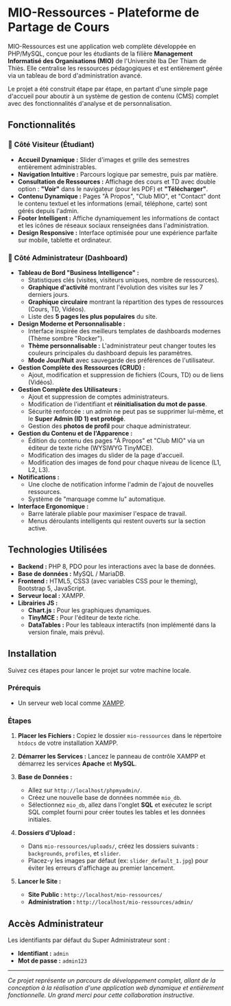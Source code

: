 # MIO-Ressources - Plateforme de Partage de Cours

MIO-Ressources est une application web complète développée en PHP/MySQL, conçue pour les étudiants de la filière **Management Informatisé des Organisations (MIO)** de l'Université Iba Der Thiam de Thiès. Elle centralise les ressources pédagogiques et est entièrement gérée via un tableau de bord d'administration avancé.

Le projet a été construit étape par étape, en partant d'une simple page d'accueil pour aboutir à un système de gestion de contenu (CMS) complet avec des fonctionnalités d'analyse et de personnalisation.

## Fonctionnalités

### 🚀 Côté Visiteur (Étudiant)
- **Accueil Dynamique :** Slider d'images et grille des semestres entièrement administrables.
- **Navigation Intuitive :** Parcours logique par semestre, puis par matière.
- **Consultation de Ressources :** Affichage des cours et TD avec double option : **"Voir"** dans le navigateur (pour les PDF) et **"Télécharger"**.
- **Contenu Dynamique :** Pages "À Propos", "Club MIO", et "Contact" dont le contenu textuel et les informations (email, téléphone, carte) sont gérés depuis l'admin.
- **Footer Intelligent :** Affiche dynamiquement les informations de contact et les icônes de réseaux sociaux renseignées dans l'administration.
- **Design Responsive :** Interface optimisée pour une expérience parfaite sur mobile, tablette et ordinateur.

### 👑 Côté Administrateur (Dashboard)
- **Tableau de Bord "Business Intelligence" :**
    - Statistiques clés (visites, visiteurs uniques, nombre de ressources).
    - **Graphique d'activité** montrant l'évolution des visites sur les 7 derniers jours.
    - **Graphique circulaire** montrant la répartition des types de ressources (Cours, TD, Vidéos).
    - Liste des **5 pages les plus populaires** du site.
- **Design Moderne et Personnalisable :**
    - Interface inspirée des meilleurs templates de dashboards modernes (Thème sombre "Rocker").
    - **Thème personnalisable :** L'administrateur peut changer toutes les couleurs principales du dashboard depuis les paramètres.
    - **Mode Jour/Nuit** avec sauvegarde des préférences de l'utilisateur.
- **Gestion Complète des Ressources (CRUD) :**
    - Ajout, modification et suppression de fichiers (Cours, TD) ou de liens (Vidéos).
- **Gestion Complète des Utilisateurs :**
    - Ajout et suppression de comptes administrateurs.
    - Modification de l'identifiant et **réinitialisation du mot de passe**.
    - Sécurité renforcée : un admin ne peut pas se supprimer lui-même, et le **Super Admin (ID 1) est protégé**.
    - Gestion des **photos de profil** pour chaque administrateur.
- **Gestion du Contenu et de l'Apparence :**
    - Édition du contenu des pages "À Propos" et "Club MIO" via un éditeur de texte riche (WYSIWYG TinyMCE).
    - Modification des images du slider de la page d'accueil.
    - Modification des images de fond pour chaque niveau de licence (L1, L2, L3).
- **Notifications :**
    - Une cloche de notification informe l'admin de l'ajout de nouvelles ressources.
    - Système de "marquage comme lu" automatique.
- **Interface Ergonomique :**
    - Barre latérale pliable pour maximiser l'espace de travail.
    - Menus déroulants intelligents qui restent ouverts sur la section active.

## Technologies Utilisées

- **Backend :** PHP 8, PDO pour les interactions avec la base de données.
- **Base de données :** MySQL / MariaDB.
- **Frontend :** HTML5, CSS3 (avec variables CSS pour le theming), Bootstrap 5, JavaScript.
- **Serveur local :** XAMPP.
- **Librairies JS :**
    - **Chart.js :** Pour les graphiques dynamiques.
    - **TinyMCE :** Pour l'éditeur de texte riche.
    - **DataTables :** Pour les tableaux interactifs (non implémenté dans la version finale, mais prévu).

## Installation

Suivez ces étapes pour lancer le projet sur votre machine locale.

### Prérequis
- Un serveur web local comme [XAMPP](https://www.apachefriends.org/fr/index.html).

### Étapes
1.  **Placer les Fichiers :**
    Copiez le dossier `mio-ressources` dans le répertoire `htdocs` de votre installation XAMPP.

2.  **Démarrer les Services :**
    Lancez le panneau de contrôle XAMPP et démarrez les services **Apache** et **MySQL**.

3.  **Base de Données :**
    - Allez sur `http://localhost/phpmyadmin/`.
    - Créez une nouvelle base de données nommée `mio_db`.
    - Sélectionnez `mio_db`, allez dans l'onglet **SQL** et exécutez le script SQL complet fourni pour créer toutes les tables et les données initiales.

4.  **Dossiers d'Upload :**
    - Dans `mio-ressources/uploads/`, créez les dossiers suivants : `backgrounds`, `profiles`, et `slider`.
    - Placez-y les images par défaut (ex: `slider_default_1.jpg`) pour éviter les erreurs d'affichage au premier lancement.

5.  **Lancer le Site :**
    - **Site Public :** `http://localhost/mio-ressources/`
    - **Administration :** `http://localhost/mio-ressources/admin/`

## Accès Administrateur

Les identifiants par défaut du Super Administrateur sont :
- **Identifiant :** `admin`
- **Mot de passe :** `admin123`

---
_Ce projet représente un parcours de développement complet, allant de la conception à la réalisation d'une application web dynamique et entièrement fonctionnelle. Un grand merci pour cette collaboration instructive._